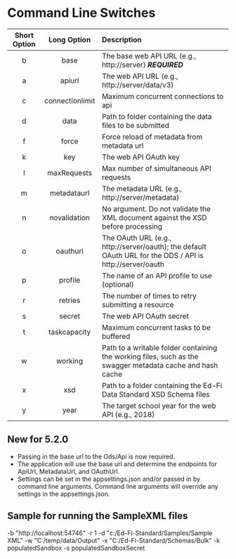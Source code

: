 ﻿# Command Line Switches

| Short Option |   Long Option    | Description                                                                                               |
|:------------:|:----------------:|:----------------------------------------------------------------------------------------------------------|
|      b       |      base        | The base web API URL (e.g., http://server) **_REQUIRED_**                                               |
|      a       |      apiurl      | The web API URL (e.g., http://server/data/v3)                                                             |
|      c       | connectionlimit  | Maximum concurrent connections to api                                                                     |
|      d       |       data       | Path to folder containing the data files to be submitted                                                  |
|      f       |      force       | Force reload of metadata from metadata url                                                                |
|      k       |       key        | The web API OAuth key                                                                                     |
|      l       |   maxRequests    | Max number of simultaneous API requests                                                                   |
|      m       |   metadataurl    | The metadata URL (e.g., http://server/metadata)                                                           |
|      n       |   novalidation   | No argument. Do not validate the XML document against the XSD before processing                           |
|      o       |     oauthurl     | The OAuth URL (e.g., http://server/oauth); the default OAuth URL for the ODS / API is http://server/oauth |
|      p       |     profile      | The name of an API profile to use (optional)                                                              |
|      r       |     retries      | The number of times to retry submitting a resource                                                        |
|      s       |      secret      | The web API OAuth secret                                                                                  |
|      t       |   taskcapacity   | Maximum concurrent tasks to be buffered                                                                   |
|      w       |     working      | Path to a writable folder containing the working files, such as the swagger metadata cache and hash cache |
|      x       |       xsd        | Path to a folder containing the Ed-Fi Data Standard XSD Schema files                                      |
|      y       |       year       | The target school year for the web API (e.g., 2018)                                                       |

## New for 5.2.0
* Passing in the base url to the Ods/Api is now required.
* The application will use the base url and determine the endpoints for ApiUrl, MetadataUrl, and OAuthUrl. 
* Settings can be set in the appsettings.json and/or passed in by command line arguments. Command line arguments will override any settings in the appsettings.json.

## Sample for running the SampleXML files
-b "http://localhost:54746" -r 1 -d "c:/Ed-Fi-Standard/Samples/Sample XML" -w "C:/temp/data/Output" -x "C:/Ed-Fi-Standard/Schemas/Bulk" -k populatedSandbox -s populatedSandboxSecret

